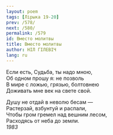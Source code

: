 ```yaml
---
layout: poem
tags: [Лірыка 19-20]
prev: /578/
next: /580/
permalink: /579
id: Вместо молитвы
title: Вместо молитвы
author: НІЛ ГІЛЕВІЧ
lang: ru
---
```



Если есть, Судьба, ты надо мною,  
Об одном прошу я: не позволь  
В мире с ложью, грязью, болтовнею  
Доживать мне век на свете свой.  

Душу не отдай в неволю бесам —  
Растерзай, взбунтуй и распали,  
Чтобы гром гремел над вешним лесом,  
Расходясь от неба до земли.  
*1983*  
